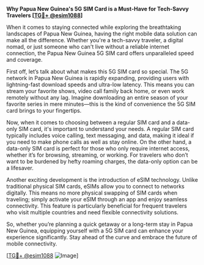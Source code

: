 **Why Papua New Guinea's 5G SIM Card is a Must-Have for Tech-Savvy Travelers [[TG💪+ @esim1088](https://t.me/s/esim1088)]**

When it comes to staying connected while exploring the breathtaking landscapes of Papua New Guinea, having the right mobile data solution can make all the difference. Whether you're a tech-savvy traveler, a digital nomad, or just someone who can't live without a reliable internet connection, the Papua New Guinea 5G SIM card offers unparalleled speed and coverage.

First off, let’s talk about what makes this 5G SIM card so special. The 5G network in Papua New Guinea is rapidly expanding, providing users with lightning-fast download speeds and ultra-low latency. This means you can stream your favorite shows, video call family back home, or even work remotely without any lag. Imagine downloading an entire season of your favorite series in mere minutes—this is the kind of convenience the 5G SIM card brings to your fingertips.

Now, when it comes to choosing between a regular SIM card and a data-only SIM card, it's important to understand your needs. A regular SIM card typically includes voice calling, text messaging, and data, making it ideal if you need to make phone calls as well as stay online. On the other hand, a data-only SIM card is perfect for those who only require internet access, whether it’s for browsing, streaming, or working. For travelers who don’t want to be burdened by hefty roaming charges, the data-only option can be a lifesaver.

Another exciting development is the introduction of eSIM technology. Unlike traditional physical SIM cards, eSIMs allow you to connect to networks digitally. This means no more physical swapping of SIM cards when traveling; simply activate your eSIM through an app and enjoy seamless connectivity. This feature is particularly beneficial for frequent travelers who visit multiple countries and need flexible connectivity solutions.

So, whether you’re planning a quick getaway or a long-term stay in Papua New Guinea, equipping yourself with a 5G SIM card can enhance your experience significantly. Stay ahead of the curve and embrace the future of mobile connectivity. 

[[TG💪+ @esim1088](https://t.me/s/esim1088) ![Image](https://i.postimg.cc/Y0z9fWf4/image.png)]